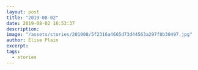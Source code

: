 ```yaml
---
layout: post
title: "2019-08-02"
date: 2019-08-02 16:53:37
description: 
image: "/assets/stories/201908/5f2316a4665d73d44563a297f8b30497.jpg"
author: Elise Plain
excerpt: 
tags: 
  - stories
---
```



<p></p>

